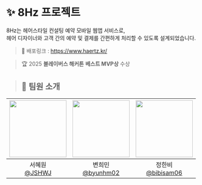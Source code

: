 # ✨ 8Hz 프로젝트
8Hz는 헤어스타일 컨설팅 예약 모바일 웹앱 서비스로,<br/>
헤어 디자이너와 고객 간의 예약 및 결제를 간편하게 처리할 수 있도록 설계되었습니다.

>📌 배포링크 : https://www.haertz.kr/

>🏆 2025 **블레이버스 해커톤** **베스트 MVP상** 수상

>## 👥 팀원 소개
|<img src="https://avatars.githubusercontent.com/u/81088222?v=4" width="150" height="150"/>|<img src="https://avatars.githubusercontent.com/u/128574532?v=4" width="150" height="150"/>|<img src="https://avatars.githubusercontent.com/u/147711078?v=4" width="150" height="150"/>|
|:-:|:-:|:-:|
|서혜원<br/>[@JSHWJ](https://github.com/JSHWJ)|변희민<br/>[@byunhm02](https://github.com/byunhm02)|정한비<br/>[@bibisam06](https://github.com/bibisam06)|
